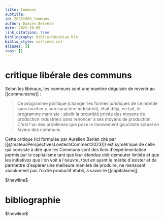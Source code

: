 ```yaml
---
title: Communs
subtitle:
id: 20231008_Communs
author: Damien Belvèze
date: 2023-10-08
link_citations: true
bibliography: biblio/Obsidian.bib
biblio_style: csl\ieee.csl
aliases: []
tags: []
---
```




# critique libérale des communs

Selon les libéraux, les communs sont une manière déguisée de revenir au [[communisme]] : 

> Ce programme politique (changer les formes juridiques de ce monde sans toucher à son caractère industriel), était déjà, en fait, le programme marxiste : abolir la propriété privée des moyens de production industriels sans renoncer à ses moyens de production. C'est l'un des problèmes que pose le mouvement gauchiste actuel en faveur des communs

Cette critique (ici formulée par Aurélien Berlan cité par [[@mateusPerspectivesLowtechComment2023]]) est symétrique de celle qui consiste à dire que les Communs sont des îlots d'expérimentation permis par le capitalisme tant que leur étendue doit demeurer limitée et que les initiatives que l'on voit à l'oeuvre, tout en ayant le mérite d'exister et de permettre d'espèrer une meilleure manière de produire, ne menacent absolument pas l'ordre productif établi, à savoir le [[capitalisme]].






$\newline$
# bibliographie
$\newline$






